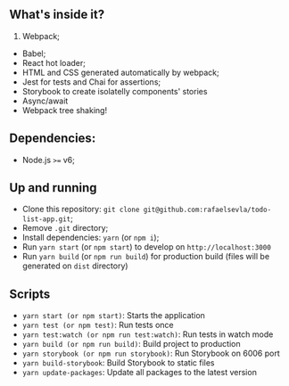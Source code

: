 ## What's inside it?

1. Webpack;

- Babel;
- React hot loader;
- HTML and CSS generated automatically by webpack;
- Jest for tests and Chai for assertions;
- Storybook to create isolatelly components' stories
- Async/await
- Webpack tree shaking!

## Dependencies:

- Node.js `>=` v6;

## Up and running

- Clone this repository: `git clone git@github.com:rafaelsevla/todo-list-app.git`;
- Remove `.git` directory;
- Install dependencies: `yarn` (or `npm i`);
- Run `yarn start` (or `npm start`) to develop on `http://localhost:3000`
- Run `yarn build` (or `npm run build`) for production build (files will be generated on `dist` directory)

## Scripts

- `yarn start (or npm start)`: Starts the application
- `yarn test (or npm test)`: Run tests once
- `yarn test:watch (or npm run test:watch)`: Run tests in watch mode
- `yarn build (or npm run build)`: Build project to production
- `yarn storybook (or npm run storybook)`: Run Storybook on 6006 port
- `yarn build-storybook`: Build Storybook to static files
- `yarn update-packages`: Update all packages to the latest version

